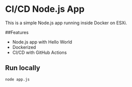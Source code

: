# CI/CD Node.js App

This is a simple Node.js app running inside Docker on ESXi.

##Features
- Node.js app with Hello World
- Dockerized
- CI/CD with GitHub Actions

## Run locally
```bash
node app.js

